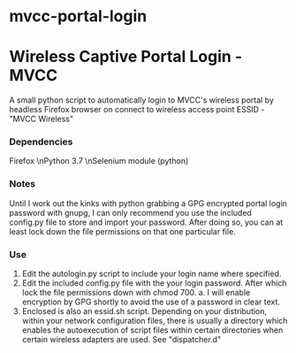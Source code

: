 # mvcc-portal-login

# Wireless Captive Portal Login - MVCC #

A small python script to automatically login to MVCC's wireless portal
by headless Firefox browser on connect to wireless access point ESSID - "MVCC
Wireless"

### Dependencies ###
   Firefox
   \nPython 3.7
   \nSelenium module (python)

### Notes ###
Until I work out the kinks with python grabbing a GPG encrypted portal login
password with gnupg, I can only recommend you use the included config.py file
to store and import your password. After doing so, you can at least lock down
the file permissions on that one particular file.

### Use ###
   1. Edit the autologin.py script to include your login name where specified.
   2. Edit the included config.py file with the your login password. After
      which lock the file permissions down with chmod 700.
         a. I will enable encryption by GPG shortly to avoid the use of a password
      in clear text.
   3. Enclosed is also an essid.sh script. Depending on your distribution,
      within your network configuration files, there is usually a directory
      which enables the autoexecution of script files within certain
      directories when certain wireless adapters are used. See "dispatcher.d"

